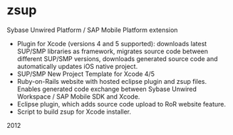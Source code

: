# zsup
Sybase Unwired Platform / SAP Mobile Platform extension

* Plugin for Xcode (versions 4 and 5 supported): downloads latest SUP/SMP libraries as framework, migrates source code between different SUP/SMP versions, downloads generated source code and automatically updates iOS native project. 
* SUP/SMP New Project Template for Xcode 4/5
* Ruby-on-Rails website with hosted eclipse plugin and zsup files. Enables generated code exchange between Sybase Unwired Workspace / SAP Mobile SDK and Xcode.
* Eclipse plugin, which adds source code upload to RoR website feature.
* Script to build zsup for Xcode installer.

2012
